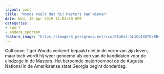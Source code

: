 ```yaml
---
layout: post
title: "Woods voelt dat hij Masters kan winnen"
date: Wed, 10 Apr 2019 11:03:09 GMT
categories: 
- sport 
- andere_sporten 
feature_image: "https://images3.persgroep.net/rcs/6Ia0vz-QL1QbIX8YEx0BrMb51Cs/diocontent/145199652/_fitwidth/400/?appId=21791a8992982cd8da851550a453bd7f&quality=0.7"
---
```


Golficoon Tiger Woods verkeert bepaald niet in de vorm van zijn leven, maar toch wordt hij weer genoemd als een van de kandidaten voor de eindzege in de Masters. Het beroemde majortoernooi op de Augusta National in de Amerikaanse staat Georgia begint donderdag.
